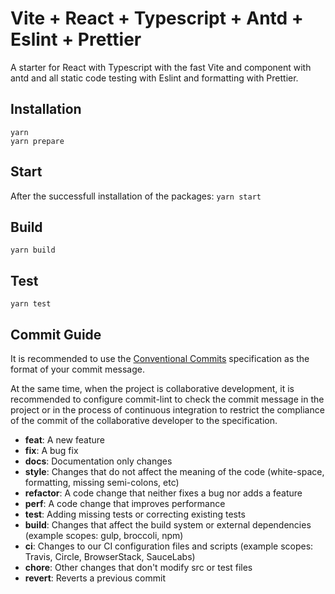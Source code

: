 # Vite + React + Typescript + Antd + Eslint + Prettier

A starter for React with Typescript with the fast Vite and component with antd and all static code testing with Eslint and formatting with Prettier.

## Installation

`yarn`  
`yarn prepare`

## Start

After the successfull installation of the packages: `yarn start`

## Build

`yarn build`

## Test

`yarn test`

## Commit Guide

It is recommended to use the [Conventional Commits](https://www.conventionalcommits.org/en/v1.0.0/) specification as the format of your commit message.

At the same time, when the project is collaborative development, it is recommended to configure commit-lint to check the commit message in the project or in the process of continuous integration to restrict the compliance of the commit of the collaborative developer to the specification.

- **feat**: A new feature
- **fix**: A bug fix
- **docs**: Documentation only changes
- **style**: Changes that do not affect the meaning of the code (white-space, formatting, missing semi-colons, etc)
- **refactor**: A code change that neither fixes a bug nor adds a feature
- **perf**: A code change that improves performance
- **test**: Adding missing tests or correcting existing tests
- **build**: Changes that affect the build system or external dependencies (example scopes: gulp, broccoli, npm)
- **ci**: Changes to our CI configuration files and scripts (example scopes: Travis, Circle, BrowserStack, SauceLabs)
- **chore**: Other changes that don't modify src or test files
- **revert**: Reverts a previous commit
